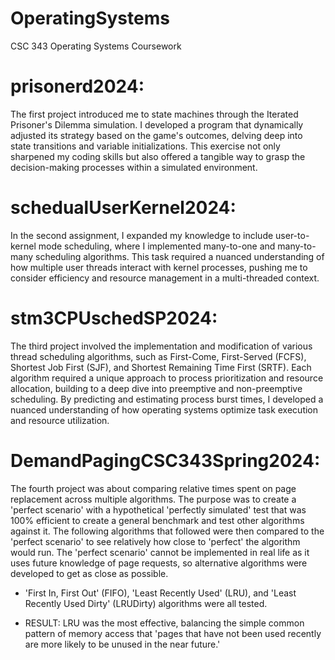 # OperatingSystems
CSC 343 Operating Systems Coursework

# prisonerd2024:
The first project introduced me to state machines through the Iterated Prisoner's Dilemma simulation. I developed a program that dynamically adjusted its strategy based on the game's outcomes, delving deep into state transitions and variable initializations. This exercise not only sharpened my coding skills but also offered a tangible way to grasp the decision-making processes within a simulated environment.

# schedualUserKernel2024:
In the second assignment, I expanded my knowledge to include user-to-kernel mode scheduling, where I implemented many-to-one and many-to-many scheduling algorithms. This task required a nuanced understanding of how multiple user threads interact with kernel processes, pushing me to consider efficiency and resource management in a multi-threaded context.

# stm3CPUschedSP2024:
The third project involved the implementation and modification of various thread scheduling algorithms, such as First-Come, First-Served (FCFS), Shortest Job First (SJF), and Shortest Remaining Time First (SRTF). Each algorithm required a unique approach to process prioritization and resource allocation, building to a deep dive into preemptive and non-preemptive scheduling. By predicting and estimating process burst times, I developed a nuanced understanding of how operating systems optimize task execution and resource utilization.

# DemandPagingCSC343Spring2024:
The fourth project was about comparing relative times spent on page replacement across multiple algorithms. The purpose was to create a 'perfect scenario' with a hypothetical 'perfectly simulated' test that was 100% efficient to create a general benchmark and test other algorithms against it. The following algorithms that followed were then compared to the 'perfect scenario' to see relatively how close to 'perfect' the algorithm would run. The 'perfect scenario' cannot be implemented in real life as it uses future knowledge of page requests, so alternative algorithms were developed to get as close as possible.

- 'First In, First Out' (FIFO), 'Least Recently Used' (LRU), and 'Least Recently Used Dirty' (LRUDirty) algorithms were all tested.

- RESULT: LRU was the most effective, balancing the simple common pattern of memory access that 'pages that have not been used recently are more likely to be unused in the near future.'